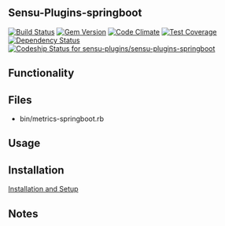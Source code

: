 ## Sensu-Plugins-springboot

[![Build Status](https://travis-ci.org/sensu-plugins/sensu-plugins-springboot.svg?branch=master)](https://travis-ci.org/sensu-plugins/sensu-plugins-springboot)
[![Gem Version](https://badge.fury.io/rb/sensu-plugins-springboot.svg)](http://badge.fury.io/rb/sensu-plugins-springboot)
[![Code Climate](https://codeclimate.com/github/sensu-plugins/sensu-plugins-springboot/badges/gpa.svg)](https://codeclimate.com/github/sensu-plugins/sensu-plugins-springboot)
[![Test Coverage](https://codeclimate.com/github/sensu-plugins/sensu-plugins-springboot/badges/coverage.svg)](https://codeclimate.com/github/sensu-plugins/sensu-plugins-springboot)
[![Dependency Status](https://gemnasium.com/sensu-plugins/sensu-plugins-springboot.svg)](https://gemnasium.com/sensu-plugins/sensu-plugins-springboot)
[ ![Codeship Status for sensu-plugins/sensu-plugins-springboot](https://codeship.com/projects/275478d0-db38-0132-1836-0eed4ec53b27/status?branch=master)](https://codeship.com/projects/79566)

## Functionality

## Files
 * bin/metrics-springboot.rb

## Usage

## Installation

[Installation and Setup](https://github.com/sensu-plugins/documentation/blob/master/user_docs/installation_instructions.md)

## Notes

